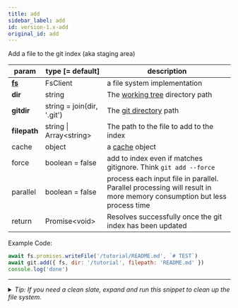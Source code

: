 ```yaml
---
title: add
sidebar_label: add
id: version-1.x-add
original_id: add
---
```


Add a file to the git index (aka staging area)

| param          | type [= default]                | description                                                                                                           |
| -------------- | ------------------------------- | --------------------------------------------------------------------------------------------------------------------- |
| [**fs**](./fs) | FsClient                        | a file system implementation                                                                                          |
| **dir**        | string                          | The [working tree](dir-vs-gitdir.md) directory path                                                                   |
| **gitdir**     | string = join(dir, '.git')      | The [git directory](dir-vs-gitdir.md) path                                                                            |
| **filepath**   | string  &#124;  Array\<string\> | The path to the file to add to the index                                                                              |
| cache          | object                          | a [cache](cache.md) object                                                                                            |
| force          | boolean = false                 | add to index even if matches gitignore. Think `git add --force`                                                       |
| parallel       | boolean = false                 | process each input file in parallel. Parallel processing will result in more memory consumption but less process time |
| return         | Promise\<void\>                 | Resolves successfully once the git index has been updated                                                             |

Example Code:

```js live
await fs.promises.writeFile('/tutorial/README.md', `# TEST`)
await git.add({ fs, dir: '/tutorial', filepath: 'README.md' })
console.log('done')
```


---

<details>
<summary><i>Tip: If you need a clean slate, expand and run this snippet to clean up the file system.</i></summary>

```js live
window.fs = new LightningFS('fs', { wipe: true })
window.pfs = window.fs.promises
console.log('done')
```
</details>

<script>
(function rewriteEditLink() {
  const el = document.querySelector('a.edit-page-link.button');
  if (el) {
    el.href = 'https://github.com/isomorphic-git/isomorphic-git/edit/main/src/api/add.js';
  }
})();
</script>